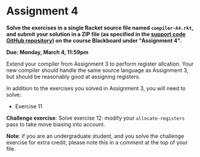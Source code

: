 # Assignment 4

**Solve the exercises in a single Racket source file named
  `compiler-A4.rkt`, and submit your solution in a ZIP file (as
  specified in the [support code GitHub
  repository](https://github.com/jnear/compiler-construction-assignments))
  on the course Blackboard under "Assignment 4".**

**Due: Monday, March 4, 11:59pm**

Extend your compiler from Assignment 3 to perform register
allcation. Your new compiler should handle the same source language as
Assignment 3, but should be reasonably good at assigning registers.

In addition to the exercises you solved in Assignment 3, you will need
to solve:

- Exercise 11

**Challenge exercise**: Solve exercise 12: modify your
  `allocate-registers` pass to take move biasing into account.

**Note**: if you are an undergraduate student, and you solve the
  challenge exercise for extra credit, please note this in a comment
  at the top of your file.
